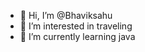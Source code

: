 - 👋 Hi, I’m @Bhaviksahu
- 👀 I’m interested in traveling 
- 🌱 I’m currently learning java


<!---
Bhaviksahu/Bhaviksahu is a ✨ special ✨ repository because its `README.md` (this file) appears on your GitHub profile.
You can click the Preview link to take a look at your changes.
--->
